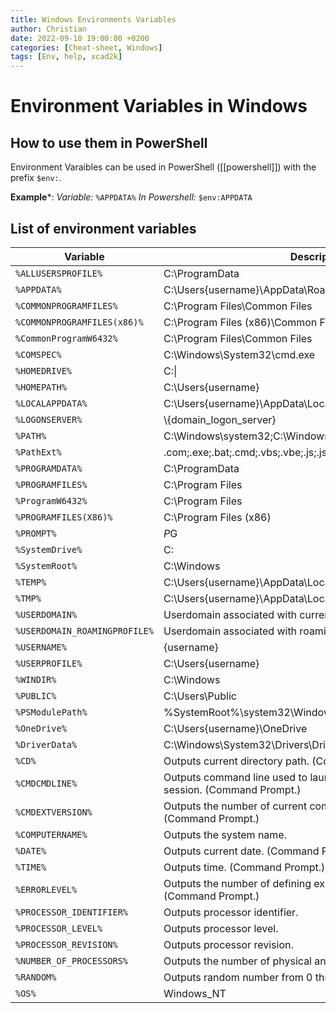 ```yaml
---
title: Windows Environments Variables
author: Christian
date: 2022-09-10 19:00:00 +0200
categories: [Cheat-sheet, Windows]
tags: [Env, help, xcad2k]
---
```


# Environment Variables in Windows
## How to use them in PowerShell
Environment Varaibles can be used in PowerShell ([[powershell]]) with the prefix `$env:`.

**Example***:
*Variable:*  `%APPDATA%`
*In Powershell:* `$env:APPDATA`

## List of environment variables

|Variable | Description|
|---------|------------|
|`%ALLUSERSPROFILE%`|C:\ProgramData|
|`%APPDATA%`|C:\Users\{username}\AppData\Roaming|
|`%COMMONPROGRAMFILES%`|C:\Program Files\Common Files|
|`%COMMONPROGRAMFILES(x86)%`|C:\Program Files (x86)\Common Files|
|`%CommonProgramW6432%`|C:\Program Files\Common Files|
|`%COMSPEC%`|C:\Windows\System32\cmd.exe|
|`%HOMEDRIVE%`|C:\|
|`%HOMEPATH%`|C:\Users\{username}|
|`%LOCALAPPDATA%`|C:\Users\{username}\AppData\Local|
|`%LOGONSERVER%`|\\{domain_logon_server}|
|`%PATH%`|C:\Windows\system32;C:\Windows;C:\Windows\System32\Wbem|
|`%PathExt%`|.com;.exe;.bat;.cmd;.vbs;.vbe;.js;.jse;.wsf;.wsh;.msc|
|`%PROGRAMDATA%`|C:\ProgramData|
|`%PROGRAMFILES%`|C:\Program Files|
|`%ProgramW6432%`|C:\Program Files|
|`%PROGRAMFILES(X86)%`|C:\Program Files (x86)|
|`%PROMPT%`|$P$G|
|`%SystemDrive%`|C:|
|`%SystemRoot%`|C:\Windows|
|`%TEMP%`|C:\Users\{username}\AppData\Local\Temp|
|`%TMP%`|C:\Users\{username}\AppData\Local\Temp|
|`%USERDOMAIN%`|Userdomain associated with current user.|
|`%USERDOMAIN_ROAMINGPROFILE%`|Userdomain associated with roaming profile.|
|`%USERNAME%`|{username}|
|`%USERPROFILE%`|C:\Users\{username}|
|`%WINDIR%`|C:\Windows|
|`%PUBLIC%`|C:\Users\Public|
|`%PSModulePath%`|%SystemRoot%\system32\WindowsPowerShell\v1.0\Modules\|
|`%OneDrive%`|C:\Users\{username}\OneDrive|
|`%DriverData%`|C:\Windows\System32\Drivers\DriverData|
|`%CD%`|Outputs current directory path. (Command Prompt.)|
|`%CMDCMDLINE%`|Outputs command line used to launch current Command Prompt session. (Command Prompt.)|
|`%CMDEXTVERSION%`|Outputs the number of current command processor extensions. (Command Prompt.)|
|`%COMPUTERNAME%`|Outputs the system name.|
|`%DATE%`|Outputs current date. (Command Prompt.)|
|`%TIME%`|Outputs time. (Command Prompt.)|
|`%ERRORLEVEL%`|Outputs the number of defining exit status of previous command. (Command Prompt.)|
|`%PROCESSOR_IDENTIFIER%`|Outputs processor identifier.|
|`%PROCESSOR_LEVEL%`|Outputs processor level.|
|`%PROCESSOR_REVISION%`|Outputs processor revision.|
|`%NUMBER_OF_PROCESSORS%`|Outputs the number of physical and virtual cores.|
|`%RANDOM%`|Outputs random number from 0 through 32767.|
|`%OS%`|Windows_NT|
